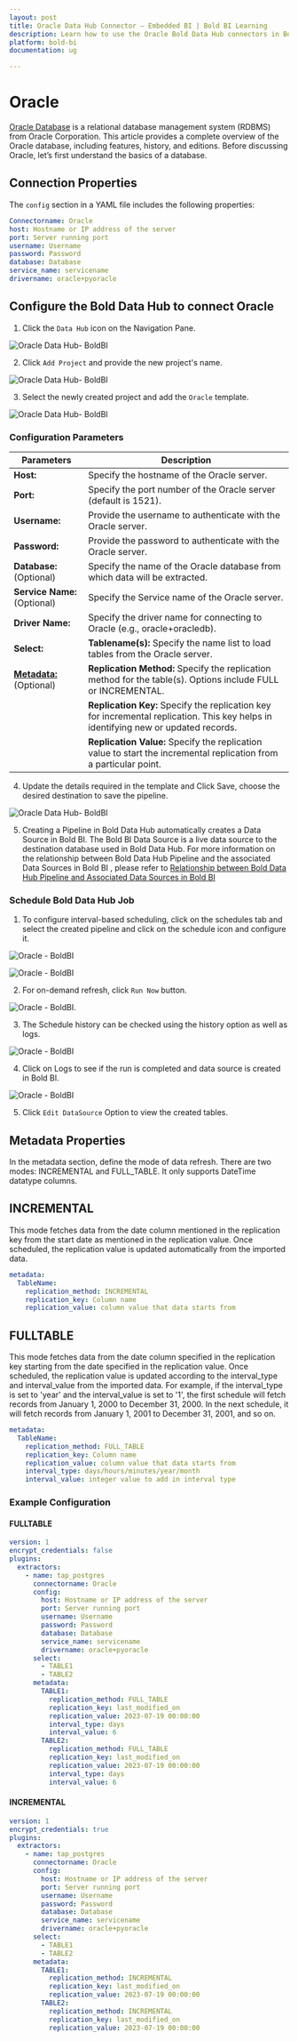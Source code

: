 ```yaml
---
layout: post
title: Oracle Data Hub Connector – Embedded BI | Bold BI Learning
description: Learn how to use the Oracle Bold Data Hub connectors in Bold BI Enterprise Edition. Discover simple steps to integrate data smoothly and make the most of your analytics.
platform: bold-bi
documentation: ug

---
```


# Oracle

[Oracle Database](https://www.oracle.com/database/) is a relational database management system (RDBMS) from Oracle Corporation. This article provides a complete overview of the Oracle database, including features, history, and editions. Before discussing Oracle, let’s first understand the basics of a database.

## Connection Properties

The `config` section in a YAML file includes the following properties:

```yaml
Connectorname: Oracle
host: Hostname or IP address of the server
port: Server running port
username: Username
password: Password
database: Database
service_name: servicename
drivername: oracle+pyoracle
```

## Configure the Bold Data Hub to connect Oracle

  1. Click the `Data Hub` icon on the Navigation Pane.

  ![Oracle Data Hub- BoldBI](/static/assets/working-with-etl/images/clickdatahub.png#max-width=100%)

  2. Click `Add Project` and provide the new project's name.
  
   ![Oracle Data Hub- BoldBI](/static/assets/working-with-etl/images/addpipeline.png#max-width=100%)
  
  3. Select the newly created project and add the `Oracle` template.

  ![Oracle Data Hub- BoldBI](/static/assets/working-with-etl/images/oracle_addtemplate.png#max-width=100%)
  
### Configuration Parameters

|  Parameters |        Description                                     |
|--------------------------|---------------------------------------------|
| **Host:**                | Specify the hostname of the Oracle server. |
| **Port:**                | Specify the port number of the Oracle server (default is 1521). |
| **Username:**            | Provide the username to authenticate with the Oracle server. |
| **Password:**            | Provide the password to authenticate with the Oracle server. |
| **Database:** (Optional)           | Specify the name of the Oracle database from which data will be extracted. |
| **Service Name:** (Optional)           | Specify the Service name of the Oracle server. |
| **Driver Name:**         | Specify the driver name for connecting to Oracle (e.g., oracle+oracledb). |
| **Select:**                  |    **Tablename(s):**         Specify the name list to load tables from the Oracle server. |
| [**Metadata:**](#metadata-properties)  (Optional)             |   **Replication Method:** Specify the replication method for the table(s). Options include FULL or INCREMENTAL. |
|| **Replication Key:**     Specify the replication key for incremental replication. This key helps in identifying new or updated records. |
|| **Replication Value:**   Specify the replication value to start the incremental replication from a particular point. |

  4. Update the details required in the template and Click Save, choose the desired destination to save the pipeline.

  ![Oracle Data Hub- BoldBI](/static/assets/working-with-etl/images/oracle_yaml.png#max-width=100%)
  
  5. Creating a Pipeline in Bold Data Hub automatically creates a Data Source in Bold BI. The Bold BI Data Source is a live data source to the destination database used in Bold Data Hub. For more information on the relationship between Bold Data Hub Pipeline and the associated Data Sources in Bold BI , please refer to [Relationship between Bold Data Hub Pipeline and Associated Data Sources in Bold BI](https://help.boldbi.com/working-with-data-sources/working-with-bold-data-hub/relationship-between-bold-data-hub-pipeline-and-associated-data-sources-in-boldbi/)

### Schedule Bold Data Hub Job
1. To configure interval-based scheduling, click on the schedules tab and select the created pipeline and click on the schedule icon and configure it.

![Oracle - BoldBI](/static/assets/working-with-etl/images/schedule_schedules.png#max-width=100%)

![Oracle - BoldBI](/static/assets/working-with-etl/images/schedule_scheduledialog.png#max-width=100%)

2. For on-demand refresh, click `Run Now` button.

![Oracle - BoldBI](/static/assets/working-with-etl/images/schedule_runnow.png#max-width=100%).

3. The Schedule history can be checked using the history option as well as logs.

![Oracle - BoldBI](/static/assets/working-with-etl/images/schedule_history.png#max-width=100%)

4. Click on Logs to see if the run is completed and data source is created in Bold BI. 

![Oracle - BoldBI](/static/assets/working-with-etl/images/pipeline_DsCreated.png#max-width=100%)


5. Click `Edit DataSource` Option to view the created tables.

## Metadata Properties
In the metadata section, define the mode of data refresh. There are two modes: INCREMENTAL and FULL_TABLE.  It only supports DateTime datatype columns.

## INCREMENTAL

This mode fetches data from the date column mentioned in the replication key from the start date as mentioned in the replication value. Once scheduled, the replication value is updated automatically from the imported data.

```yaml
metadata:
  TableName:
    replication_method: INCREMENTAL
    replication_key: Column name
    replication_value: column value that data starts from
```
## FULLTABLE

This mode fetches data from the date column specified in the replication key starting from the date specified in the replication value. Once scheduled, the replication value is updated according to the interval_type and interval_value from the imported data. For example, if the interval_type is set to 'year' and the interval_value is set to '1', the first schedule will fetch records from January 1, 2000 to December 31, 2000. In the next schedule, it will fetch records from January 1, 2001 to December 31, 2001, and so on.


```yaml
metadata:
  TableName:
    replication_method: FULL_TABLE
    replication_key: Column name
    replication_value: column value that data starts from
    interval_type: days/hours/minutes/year/month
    interval_value: integer value to add in interval type

```

### Example Configuration
#### FULLTABLE
```yaml
version: 1
encrypt_credentials: false
plugins:
  extractors:
    - name: tap_postgres
      connectorname: Oracle
      config:
        host: Hostname or IP address of the server
        port: Server running port
        username: Username
        password: Password
        database: Database
        service_name: servicename
        drivername: oracle+pyoracle
      select:
        - TABLE1
        - TABLE2
      metadata:
        TABLE1:
          replication_method: FULL_TABLE
          replication_key: last_modified_on
          replication_value: 2023-07-19 00:00:00
          interval_type: days
          interval_value: 6
        TABLE2:
          replication_method: FULL_TABLE
          replication_key: last_modified_on
          replication_value: 2023-07-19 00:00:00
          interval_type: days
          interval_value: 6
```

#### INCREMENTAL

```yaml
version: 1
encrypt_credentials: true
plugins:
  extractors:
    - name: tap_postgres
      connectorname: Oracle
      config:
        host: Hostname or IP address of the server
        port: Server running port
        username: Username
        password: Password
        database: Database
        service_name: servicename
        drivername: oracle+pyoracle
      select:
        - TABLE1
        - TABLE2
      metadata:
        TABLE1:
          replication_method: INCREMENTAL
          replication_key: last_modified_on
          replication_value: 2023-07-19 00:00:00
        TABLE2:
          replication_method: INCREMENTAL
          replication_key: last_modified_on
          replication_value: 2023-07-19 00:00:00
```
